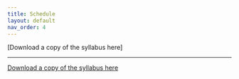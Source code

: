 ```yaml
---
title: Schedule
layout: default
nav_order: 4
---
```


[Download a copy of the syllabus here]


----
[Download a copy of the syllabus here](https://github.com/jucardwell/geog215/blob/main/files/Summer23_GEOG215_Syllabus.pdf)
